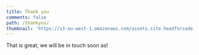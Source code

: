 ```yaml
---
title: Thank you
comments: false
path: /thankyou/
thumbnail: 'https://s3-eu-west-1.amazonaws.com/assets.site.headforcode.com/icons/js.png'
---
```


That is great, we will be in touch soon as!